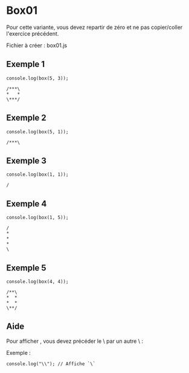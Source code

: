 # Box01

Pour cette variante, vous devez repartir de zéro et ne pas copier/coller l'exercice précédent.

Fichier à créer : box01.js

## Exemple 1

```
console.log(box(5, 3));
```

```
/***\
*   *
\***/
```

## Exemple 2

```
console.log(box(5, 1));
```

```
/***\
```

## Exemple 3

```
console.log(box(1, 1));
```

```
/
```

## Exemple 4

```
console.log(box(1, 5));
```

```
/
*
*
*
\
```

## Exemple 5

```
console.log(box(4, 4));
```

```
/**\
*  *
*  *
\**/
```

## Aide

Pour afficher \, vous devez précéder le \ par un autre \ :

Exemple :

```
console.log("\\"); // Affiche `\`
```
